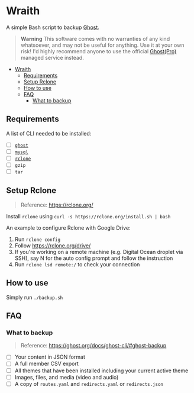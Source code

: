 # Wraith

A simple Bash script to backup [Ghost](https://github.com/TryGhost/Ghost).

> **Warning**
> This software comes with no warranties of any kind whatsoever, and may not be useful for anything. Use it at your own risk! I'd highly recommend anyone to use the official [Ghost(Pro)](https://ghost.org/pricing/) managed service instead.

- [Wraith](#wraith)
  - [Requirements](#requirements)
  - [Setup Rclone](#setup-rclone)
  - [How to use](#how-to-use)
  - [FAQ](#faq)
    - [What to backup](#what-to-backup)

## Requirements

A list of CLI needed to be installed:

-   [ ] [`ghost`](https://ghost.org/docs/ghost-cli/)
-   [ ] [`mysql`](https://www.mysql.com/)
-   [ ] [`rclone`](https://rclone.org/install/)
-   [ ] `gzip`
-   [ ] `tar`

## Setup Rclone

> Reference: https://rclone.org/

Install `rclone` using `curl -s https://rclone.org/install.sh | bash`

An example to configure Rclone with Google Drive:

1. Run `rclone config`
2. Follow https://rclone.org/drive/
3. If you're working on a remote machine (e.g. Digital Ocean droplet via SSH), say N for the auto config prompt and follow the instruction
4. Run `rclone lsd remote:/` to check your connection

## How to use

Simply run `./backup.sh`

## FAQ

### What to backup

> Reference: https://ghost.org/docs/ghost-cli/#ghost-backup

-   [ ] Your content in JSON format
-   [ ] A full member CSV export
-   [ ] All themes that have been installed including your current active theme
-   [ ] Images, files, and media (video and audio)
-   [ ] A copy of `routes.yaml` and `redirects.yaml` or `redirects.json`

